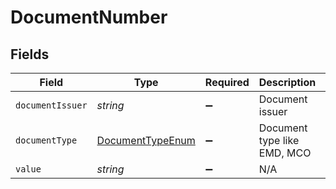 # DocumentNumber


## Fields

| Field                                                       | Type                                                        | Required                                                    | Description                                                 | Example                                                     |
| ----------------------------------------------------------- | ----------------------------------------------------------- | ----------------------------------------------------------- | ----------------------------------------------------------- | ----------------------------------------------------------- |
| `documentIssuer`                                            | *string*                                                    | :heavy_minus_sign:                                          | Document issuer                                             | BA                                                          |
| `documentType`                                              | [DocumentTypeEnum](../../models/shared/documenttypeenum.md) | :heavy_minus_sign:                                          | Document type like EMD, MCO                                 | Ticket                                                      |
| `value`                                                     | *string*                                                    | :heavy_minus_sign:                                          | N/A                                                         | 1259900123456                                               |